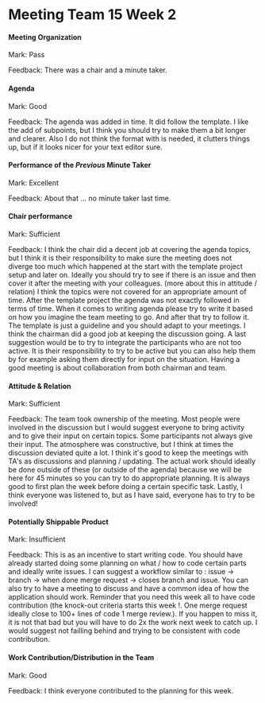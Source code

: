 # Meeting Team 15 Week 2


#### Meeting Organization


Mark: Pass

Feedback: There was a chair and a minute taker.

#### Agenda 

Mark: Good

Feedback: The agenda was added in time. It did follow the template. I like the add of subpoints, but I think you should try to make them a bit longer and clearer. Also I do not think the format with <Agenda something> is needed, it clutters things up, but if it looks nicer for your text editor sure.


#### Performance of the *Previous* Minute Taker

Mark: Excellent

Feedback: About that ... no minute taker last time.


#### Chair performance

Mark: Sufficient

Feedback: I think the chair did a decent job at covering the agenda topics, but I think it is their responsibility to make sure the meeting does not diverge too much which happened at the start with the template project setup and later on. Ideally you should try to see if there is an issue and then cover it after the meeting with your colleagues. (more about this in attitude / relation) I think the topics were not covered for an appropriate amount of time. After the template project the agenda was not exactly followed in terms of time. When it comes to writing agenda please try to write it based on how you imagine the team meeting to go. And after that try to follow it. The template is just a guideline and you should adapt to your meetings. 
I think the chairman did a good job at keeping the discussion going. A last suggestion would be to try to integrate the participants who are not too active. It is their responsibility to try to be active but you can also help them by for example asking them directly for input on the situation. Having a good meeting is about collaboration from both chairman and team.


#### Attitude & Relation

Mark: Sufficient

Feedback: The team took ownership of the meeting. Most people were involved in the discussion but I would suggest everyone to bring activity and to give their input on certain topics. Some participants not always give their input. The atmosphere was constructive, but I think at times the discussion deviated quite a lot. I think it's good to keep the meetings with TA's as discussions and planning / updating. The actual work should ideally be done outside of these (or outside of the agenda) because we will be here for 45 minutes so you can try to do appropriate planning. It is always good to first plan the week before doing a certain specific task. Lastly, I think everyone was listened to, but as I have said, everyone has to try to be involved!

#### Potentially Shippable Product

Mark: Insufficient

Feedback: This is as an incentive to start writing code. You should have already started doing some planning on what / how to code certain parts and ideally write issues. 
I can suggest a workflow similar to : issue -> branch -> when done merge request -> closes branch and issue. You can also try to have a meeting to discuss and have a common idea of how the application should work.
Reminder that you need this week all to have code contribution (the knock-out criteria starts this week !. One merge request ideally close to 100+ lines of code 1 merge review.).
If you happen to miss it, it is not that bad but you will have to do 2x the work next week to catch up. I would suggest not failling behind and trying to be consistent with code contribution. 

#### Work Contribution/Distribution in the Team

Mark: Good

Feedback: I think everyone contributed to the planning for this week.


